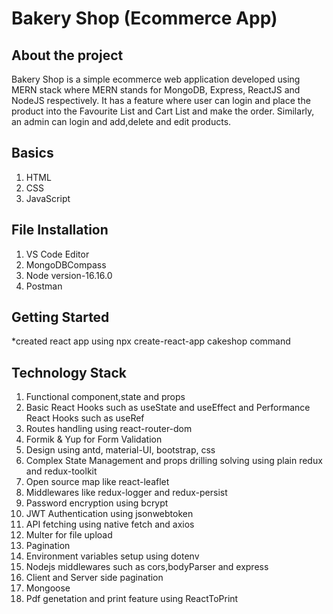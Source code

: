 # Bakery Shop (Ecommerce App)

## About the project
Bakery Shop is a simple ecommerce web application developed using MERN stack where MERN stands for MongoDB, Express, ReactJS and NodeJS respectively.
It has a feature where user can login and place the product into the Favourite List and Cart List and make the order. Similarly, an admin can login 
and add,delete and edit products.

## Basics
1. HTML
2. CSS
3. JavaScript

## File Installation
1. VS Code Editor
2. MongoDBCompass
3. Node version-16.16.0
4. Postman

## Getting Started
*created react app using npx create-react-app cakeshop command

## Technology Stack
1. Functional component,state and props
2. Basic React Hooks such as useState and useEffect and Performance React Hooks such as useRef
3. Routes handling using react-router-dom
4. Formik & Yup for Form Validation
5. Design using antd, material-UI, bootstrap, css
6. Complex State Management and props drilling solving using plain redux and redux-toolkit
7. Open source map like react-leaflet
8. Middlewares like redux-logger and redux-persist
9. Password encryption using bcrypt
10. JWT Authentication using jsonwebtoken
11. API fetching using native fetch and axios
12. Multer for file upload 
13. Pagination
14. Environment variables setup using dotenv
15. Nodejs middlewares such as cors,bodyParser and express 
16. Client and Server side pagination
17. Mongoose 
18. Pdf genetation and print feature using ReactToPrint

